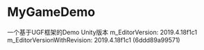 # MyGameDemo
一个基于UGF框架的Demo
Unity版本
m_EditorVersion: 2019.4.18f1c1
m_EditorVersionWithRevision: 2019.4.18f1c1 (6ddd89a99571)
